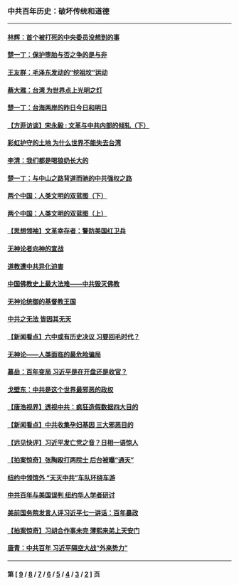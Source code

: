 ### 中共百年历史：破坏传统和道德
---
#### [林辉：首个被打死的中央委员没想到的事](../../pages/nf1176114/n13987400.md?05220430) 
#### [楚一丁：保护堕胎与否之争的是与非](../../pages/nf1176114/n13815642.md?05220430) 
#### [王友群：毛泽东发动的“挖祖坟”运动](../../pages/nf1176114/n13723639.md?05220430) 
#### [蔡大雅：台湾 为世界点上光明之灯](../../pages/nf1176114/n13531530.md?05220430) 
#### [楚一丁：台海两岸的昨日今日和明日](../../pages/nf1176114/n13531468.md?05220430) 
#### [【方菲访谈】宋永毅 : 文革与中共内部的倾轧（下）](../../pages/nf1176114/n13486836.md?05220430) 
#### [彩虹护守的土地 为什么世界不能失去台湾](../../pages/nf1176114/n13476849.md?05220430) 
#### [李清：我们都是喝狼奶长大的](../../pages/nf1176114/n13471478.md?05220430) 
#### [楚一丁：与中山之路背道而驰的中共强权之路](../../pages/nf1176114/n13437270.md?05220430) 
#### [两个中国：人类文明的双蓝图（下）](../../pages/nf1176114/n13423132.md?05220430) 
#### [两个中国：人类文明的双蓝图（上）](../../pages/nf1176114/n13422687.md?05220430) 
#### [【思想领袖】文革幸存者：警防美国红卫兵](../../pages/nf1176114/n13339289.md?05220430) 
#### [无神论者向神的宣战](../../pages/nf1176114/n13281535.md?05220430) 
#### [道教遭中共异化迫害](../../pages/nf1176114/n13281463.md?05220430) 
#### [中国佛教史上最大法难——中共毁灭佛教](../../pages/nf1176114/n13281397.md?05220430) 
#### [无神论统御的基督教王国](../../pages/nf1176114/n13281280.md?05220430) 
#### [中共之无法 皆因其无天](../../pages/nf1176114/n13281088.md?05220430) 
#### [【新闻看点】六中或有历史决议 习要回毛时代？](../../pages/nf1176114/n13222895.md?05220430) 
#### [无神论——人类面临的最危险骗局](../../pages/nf1176114/n13196137.md?05220430) 
#### [慕岳：百年变局 习近平是在开盘还是收官？](../../pages/nf1176114/n13206516.md?05220430) 
#### [戈壁东：中共是这个世界最邪恶的政权](../../pages/nf1176114/n13085641.md?05220430) 
#### [【唐浩视界】透视中共：疯狂造假数据四大目的](../../pages/nf1176114/n13080590.md?05220430) 
#### [【新闻看点】中共收集孕妇基因 三大邪恶目的](../../pages/nf1176114/n13077182.md?05220430) 
#### [【远见快评】习近平发亡党之音？日相一语惊人](../../pages/nf1176114/n13074809.md?05220430) 
#### [【拍案惊奇】张陶殴打两院士 后台被曝“通天”](../../pages/nf1176114/n13070496.md?05220430) 
#### [纽约中领馆外 “天灭中共”车队环绕车游](../../pages/nf1176114/n13070693.md?05220430) 
#### [中共百年与美国误判 纽约华人学者研讨](../../pages/nf1176114/n13067969.md?05220430) 
#### [美前国务院发言人评习近平七一讲话：百年暴政](../../pages/nf1176114/n13066986.md?05220430) 
#### [【拍案惊奇】习胡合作事未完 薄熙来弟上天安门](../../pages/nf1176114/n13065867.md?05220430) 
#### [唐青：中共百年 习近平隔空大战“外来势力”](../../pages/nf1176114/n13065976.md?05220430) 

---
#### 第 [ [9](./9.md?05220430) / [8](./8.md?05220430) / [7](./7.md?05220430) / [6](./6.md?05220430) / [5](./5.md?05220430) / [4](./4.md?05220430) / [3](./3.md?05220430) / [2](./2.md?05220430) ] 页
